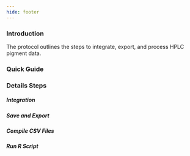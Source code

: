 ```yaml
---
hide: footer
---
```


### Introduction
The protocol outlines the steps to integrate, export, and process HPLC pigment data.

### Quick Guide

### Details Steps
##### Integration
##### Save and Export
##### Compile CSV Files
##### Run R Script
